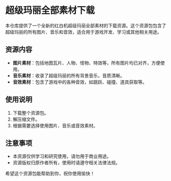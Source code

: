 # 超级玛丽全部素材下载

本仓库提供了一个全新的红白机超级玛丽全部素材的下载资源。这个资源包包含了超级玛丽的所有图片、音乐和音效，适合用于游戏开发、学习或其他相关用途。

## 资源内容

- **图片素材**：包括地图瓦片、人物、怪物、特效等，所有图片均已对齐，方便使用。
- **音乐素材**：收录了超级玛丽的所有背景音乐，音质清晰。
- **音效素材**：包含了游戏中的各种音效，如跳跃、碰撞、道具获取等。

## 使用说明

1. 下载整个资源包。
2. 解压缩文件。
3. 根据需要选择使用图片、音乐或音效素材。

## 注意事项

- 本资源仅供学习和研究使用，请勿用于商业用途。
- 资源版权归原作者所有，使用时请遵守相关法律法规。

希望这个资源包能帮助到你，祝你使用愉快！